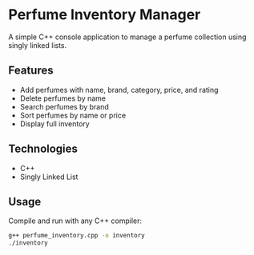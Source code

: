 # Perfume Inventory Manager

A simple C++ console application to manage a perfume collection using singly linked lists.

## Features

- Add perfumes with name, brand, category, price, and rating
- Delete perfumes by name
- Search perfumes by brand
- Sort perfumes by name or price
- Display full inventory

## Technologies

- C++
- Singly Linked List

## Usage

Compile and run with any C++ compiler:

```bash
g++ perfume_inventory.cpp -o inventory
./inventory
